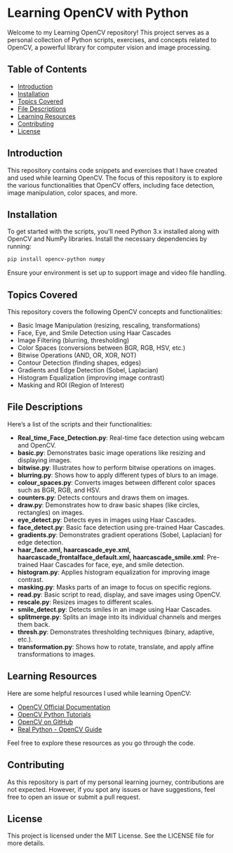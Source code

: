 # Learning OpenCV with Python

Welcome to my Learning OpenCV repository! This project serves as a personal collection of Python scripts, exercises, and concepts related to OpenCV, a powerful library for computer vision and image processing.

## Table of Contents
- [Introduction](#introduction)
- [Installation](#installation)
- [Topics Covered](#topics-covered)
- [File Descriptions](#file-descriptions)
- [Learning Resources](#learning-resources)
- [Contributing](#contributing)
- [License](#license)

## Introduction
This repository contains code snippets and exercises that I have created and used while learning OpenCV. The focus of this repository is to explore the various functionalities that OpenCV offers, including face detection, image manipulation, color spaces, and more.

## Installation
To get started with the scripts, you'll need Python 3.x installed along with OpenCV and NumPy libraries. Install the necessary dependencies by running:

```bash
pip install opencv-python numpy
```

Ensure your environment is set up to support image and video file handling.

## Topics Covered
This repository covers the following OpenCV concepts and functionalities:

- Basic Image Manipulation (resizing, rescaling, transformations)
- Face, Eye, and Smile Detection using Haar Cascades
- Image Filtering (blurring, thresholding)
- Color Spaces (conversions between BGR, RGB, HSV, etc.)
- Bitwise Operations (AND, OR, XOR, NOT)
- Contour Detection (finding shapes, edges)
- Gradients and Edge Detection (Sobel, Laplacian)
- Histogram Equalization (improving image contrast)
- Masking and ROI (Region of Interest)

## File Descriptions
Here’s a list of the scripts and their functionalities:

- **Real_time_Face_Detection.py**: Real-time face detection using webcam and OpenCV.
- **basic.py**: Demonstrates basic image operations like resizing and displaying images.
- **bitwise.py**: Illustrates how to perform bitwise operations on images.
- **blurring.py**: Shows how to apply different types of blurs to an image.
- **colour_spaces.py**: Converts images between different color spaces such as BGR, RGB, and HSV.
- **counters.py**: Detects contours and draws them on images.
- **draw.py**: Demonstrates how to draw basic shapes (like circles, rectangles) on images.
- **eye_detect.py**: Detects eyes in images using Haar Cascades.
- **face_detect.py**: Basic face detection using pre-trained Haar Cascades.
- **gradients.py**: Demonstrates gradient operations (Sobel, Laplacian) for edge detection.
- **haar_face.xml, haarcascade_eye.xml, haarcascade_frontalface_default.xml, haarcascade_smile.xml**: Pre-trained Haar Cascades for face, eye, and smile detection.
- **histogram.py**: Applies histogram equalization for improving image contrast.
- **masking.py**: Masks parts of an image to focus on specific regions.
- **read.py**: Basic script to read, display, and save images using OpenCV.
- **rescale.py**: Resizes images to different scales.
- **smile_detect.py**: Detects smiles in an image using Haar Cascades.
- **splitmerge.py**: Splits an image into its individual channels and merges them back.
- **thresh.py**: Demonstrates thresholding techniques (binary, adaptive, etc.).
- **transformation.py**: Shows how to rotate, translate, and apply affine transformations to images.

## Learning Resources
Here are some helpful resources I used while learning OpenCV:

- [OpenCV Official Documentation](https://docs.opencv.org)
- [OpenCV Python Tutorials](https://www.youtube.com/watch?v=oXlwWbU8l2o&t=10368s&ab_channel=freeCodeCamp.org)
- [OpenCV on GitHub](https://github.com/opencv/opencv)
- [Real Python - OpenCV Guide](https://realpython.com/)

Feel free to explore these resources as you go through the code.

## Contributing
As this repository is part of my personal learning journey, contributions are not expected. However, if you spot any issues or have suggestions, feel free to open an issue or submit a pull request.

## License
This project is licensed under the MIT License. See the LICENSE file for more details.
